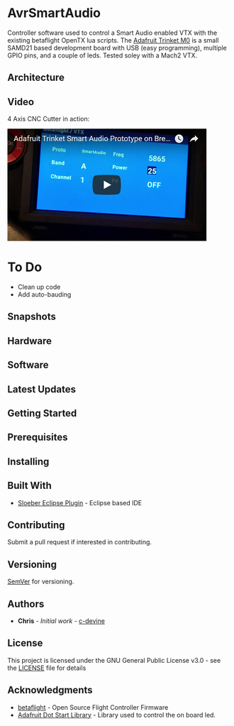 # AvrSmartAudio

Controller software used to control a Smart Audio enabled VTX with the existing betaflight OpenTX lua scripts. The [Adafruit Trinket M0](https://www.adafruit.com/product/3500) is a small SAMD21 based development board with USB (easy programming), multiple GPIO pins, and a couple of leds. Tested soley with a Mach2 VTX.

## Architecture


## Video
4 Axis CNC Cutter in action:

[![Demo](https://raw.githubusercontent.com/c-devine/AvrSmartAudio/snapshots/assets/img/youtube-prototype.png?raw=true)](https://www.youtube.com/watch?v=tcKi-m7yl1k "Adafruit Trinket Smart Audio Prototype on Breadboard")


# To Do
* Clean up code
* Add auto-bauding

## Snapshots


## Hardware


## Software 


## Latest Updates


## Getting Started


## Prerequisites


## Installing


## Built With

* [Sloeber Eclipse Plugin](https://github.com/Sloeber/arduino-eclipse-plugin) - Eclipse based IDE

## Contributing

Submit a pull request if interested in contributing.

## Versioning

[SemVer](http://semver.org/) for versioning.

## Authors

* **Chris** - *Initial work* - [c-devine](https://github.com/c-devine)


## License

This project is licensed under the GNU General Public License v3.0 - see the [LICENSE](LICENSE) file for details

## Acknowledgments

* [betaflight](https://github.com/betaflight/betaflight) - Open Source Flight Controller Firmware
* [Adafruit Dot Start Library](https://github.com/adafruit/Adafruit_DotStar) - Library used to control the on board led.

